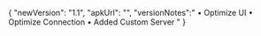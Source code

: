 {
"newVersion": "1.1",
"apkUrl": "",
"versionNotes":"
• Optimize UI
• Optimize Connection
• Added Custom Server
"
}
